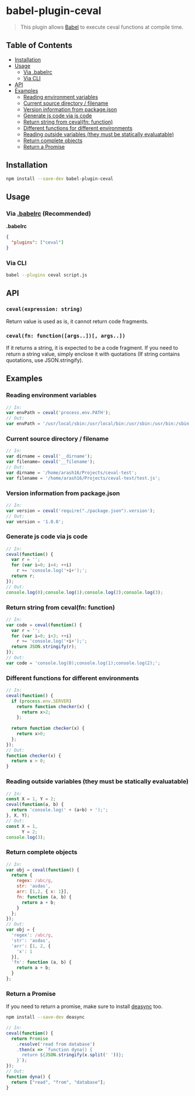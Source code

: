 # babel-plugin-ceval

> This plugin allows [Babel](https://babeljs.io) to execute ceval functions at compile time.

## Table of Contents
- [Installation](#toc-install)
- [Usage](#toc-usage)
  - [Via .babelrc](#toc-babelrc)
  - [Via CLI](#toc-cli)
- [API](#toc-api)
- [Examples](#toc-examples)
  - [Reading environment variables](#toc-ex1)
  - [Current source directory / filename](#toc-ex2)
  - [Version information from package.json](#toc-ex3)
  - [Generate js code via js code](#toc-ex4)
  - [Return string from ceval(fn: function)](#toc-ex5)
  - [Different functions for different environments](#toc-ex6)
  - [Reading outside variables (they must be statically evaluatable)](#toc-ex7)
  - [Return complete objects](#toc-ex8)
  - [Return a Promise](#toc-ex9)


## <a id="toc-install"></a>Installation

```sh
npm install --save-dev babel-plugin-ceval
```

## <a id="toc-usage"></a>Usage

### <a id="toc-babelrc"></a>Via [.babelrc](http://babeljs.io/docs/usage/babelrc/) (Recommended)

**.babelrc**

```json
{
  "plugins": ["ceval"]
}
```

### <a id="toc-cli"></a>Via CLI

```sh
babel --plugins ceval script.js
```

## <a id="toc-api"></a>API

### `ceval(expression: string)`

Return value is used as is, it cannot return code fragments.

### `ceval(fn: function([args..])[, args..])`

If it returns a string, it is expected to be a code fragment. If you need to return
a string value, simply enclose it with quotations (If string contains quotations, use JSON.stringify).

## <a id="toc-examples"></a>Examples

### <a id="toc-ex1"></a>Reading environment variables

```javascript
// In:
var envPath = ceval('process.env.PATH');
// Out:
var envPath = '/usr/local/sbin:/usr/local/bin:/usr/sbin:/usr/bin:/sbin:/bin:/usr/games:/usr/local/games';
```

### <a id="toc-ex2"></a>Current source directory / filename

```javascript
// In:
var dirname = ceval('__dirname');
var filename= ceval('__filename');
// Out:
var dirname = '/home/arash16/Projects/ceval-test';
var filename = '/home/arash16/Projects/ceval-test/test.js';
```

### <a id="toc-ex3"></a>Version information from package.json

```javascript
// In:
var version = ceval('require("./package.json").version');
// Out:
var version = '1.0.0';
```

### <a id="toc-ex4"></a>Generate js code via js code

```javascript
// In:
ceval(function() {
  var r = '';
  for (var i=0; i<4; ++i)
    r += 'console.log('+i+');';
  return r;
});
// Out:
console.log(0);console.log(1);console.log(2);console.log(3);
```

### <a id="toc-ex5"></a>Return string from ceval(fn: function)

```javascript
// In:
var code = ceval(function() {
  var r = '';
  for (var i=0; i<3; ++i)
    r += 'console.log('+i+');';
  return JSON.stringify(r);
});
// Out:
var code = 'console.log(0);console.log(1);console.log(2);';
```

### <a id="toc-ex6"></a>Different functions for different environments

```javascript
// In:
ceval(function() {
  if (process.env.SERVER)
    return function checker(x) { 
      return x>2; 
    };
  
  return function checker(x) { 
    return x>0; 
  };
});
// Out:
function checker(x) {
  return x > 0;
}
```

### <a id="toc-ex7"></a>Reading outside variables (they must be statically evaluatable)

```javascript
// In:
const X = 1, Y = 2;
ceval(function(a, b) {
  return 'console.log(' + (a+b) + ');';
}, X, Y);
// Out:
const X = 1,
      Y = 2;
console.log(3);
```

### <a id="toc-ex8"></a>Return complete objects

```javascript
// In:
var obj = ceval(function() {
  return {
    regex: /abc/g,
    str: 'asdas',
    arr: [1,2, { x: 1}],
    fn: function (a, b) {
      return a + b;
    }
  };
});
// Out:
var obj = {
  'regex': /abc/g,
  'str': 'asdas',
  'arr': [1, 2, {
    'x': 1
  }],
  'fn': function (a, b) {
    return a + b;
  }
};
```

### <a id="toc-ex9"></a>Return a Promise

If you need to return a promise, make sure to install [deasync](https://github.com/abbr/deasync) too.

```sh
npm install --save-dev deasync
```

```javascript
// In:
ceval(function() {
  return Promise
    .resolve('read from database')
    .then(x => `function dyna() {
      return ${JSON.stringify(x.split(' '))};
    }`);
});
// Out:
function dyna() {
  return ["read", "from", "database"];
}
```
